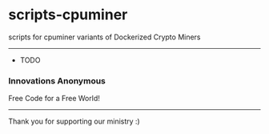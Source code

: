 # scripts-cpuminer
scripts for cpuminer variants of Dockerized Crypto Miners

-----

- TODO

### Innovations Anonymous
Free Code for a Free World!

-----
Thank you for supporting our ministry :)

